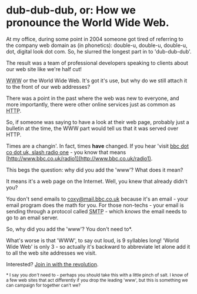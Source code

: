 # dub-dub-dub, or: How we pronounce the World Wide Web.

At my office, during some point in 2004 someone got tired of referring to the company web domain as (in phonetics): double-u, double-u, double-u, dot, digital look dot com. So, he slurred the longest part in to 'dub-dub-dub'.

The result was a team of professional developers speaking to clients about our web site like we're half cut!

<abbr title="World Wide Web">WWW</abbr> or the World Wide Web.  It's got it's use, but why do we still attach it to the front of our web addresses?


<!--more-->

There was a point in the past where the web was new to everyone, and more importantly, there were other online services just as common as <abbr title="Hyper Text Transfer Protocol">HTTP</abbr>.  

So, if someone was saying to have a look at their web page, probably just a bulletin at the time, the WWW part would tell us that it was served over HTTP.

Times are a changin'.  In fact, times **have** changed.  If you hear 'visit [bbc dot co dot uk, slash radio one](http://bbc.co.uk/radio1) - you know that means [http://www.bbc.co.uk/radio1](http://www.bbc.co.uk/radio1).

This begs the question: why did you add the 'www'?  What does it mean?

It means it's a web page on the Internet.  Well, you knew that already didn't you?

You don't send emails to [coxy@mail.bbc.co.uk](http://www.bbc.co.uk/radio1/weekends/saracox/biog.shtml) because it's an email - your email program does the math for you.  For those non-techs - your email is sending through a protocol called <abbr title="Simple Message Transfer Protocol">SMTP</abbr> - which *knows* the email needs to go to an email server.

So, why did you add the 'www'?  You don't need to*.

What's worse is that 'WWW', to say out loud, is 9 syllables long! 'World Wide Web' is only 3 - so actually it's backward to abbreviate let alone add it to all the web site addresses we visit.

Interested?  [Join in with the revolution](http://no-www.org).

<small>* I say you *don't* need to - perhaps you should take this with a little pinch of salt.  I know of a few web sites that act differently if you drop the leading 'www', but this is something we can campaign for together can't we?</small>